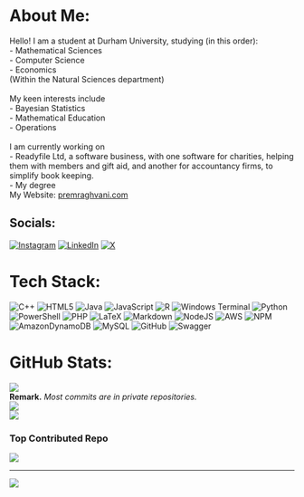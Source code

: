 # About Me:
Hello! I am a student at Durham University, studying (in this order):<br>- Mathematical Sciences<br>- Computer Science<br>- Economics<br>(Within the Natural Sciences department)<br><br>My keen interests include<br>- Bayesian Statistics<br>- Mathematical Education<br>- Operations<br><br>I am currently working on<br>- Readyfile Ltd, a software business, with one software for charities, helping them with members and gift aid, and another for accountancy firms, to simplify book keeping.<br>- My degree
<br/>
My Website: [premraghvani.com](https://premraghvani.com)


## Socials:
[![Instagram](https://img.shields.io/badge/Instagram-%23E4405F.svg?logo=Instagram&logoColor=white)](https://instagram.com/premraghvani) [![LinkedIn](https://img.shields.io/badge/LinkedIn-%230077B5.svg?logo=linkedin&logoColor=white)](https://linkedin.com/in/premraghvani) [![X](https://img.shields.io/badge/X-black.svg?logo=X&logoColor=white)](https://x.com/premraghvani) 

# Tech Stack:
![C++](https://img.shields.io/badge/c++-%2300599C.svg?style=plastic&logo=c%2B%2B&logoColor=white) ![HTML5](https://img.shields.io/badge/html5-%23E34F26.svg?style=plastic&logo=html5&logoColor=white) ![Java](https://img.shields.io/badge/java-%23ED8B00.svg?style=plastic&logo=openjdk&logoColor=white) ![JavaScript](https://img.shields.io/badge/javascript-%23323330.svg?style=plastic&logo=javascript&logoColor=%23F7DF1E) ![R](https://img.shields.io/badge/r-%23276DC3.svg?style=plastic&logo=r&logoColor=white) ![Windows Terminal](https://img.shields.io/badge/Windows%20Terminal-%234D4D4D.svg?style=plastic&logo=windows-terminal&logoColor=white) ![Python](https://img.shields.io/badge/python-3670A0?style=plastic&logo=python&logoColor=ffdd54) ![PowerShell](https://img.shields.io/badge/PowerShell-%235391FE.svg?style=plastic&logo=powershell&logoColor=white) ![PHP](https://img.shields.io/badge/php-%23777BB4.svg?style=plastic&logo=php&logoColor=white) ![LaTeX](https://img.shields.io/badge/latex-%23008080.svg?style=plastic&logo=latex&logoColor=white) ![Markdown](https://img.shields.io/badge/markdown-%23000000.svg?style=plastic&logo=markdown&logoColor=white) ![NodeJS](https://img.shields.io/badge/node.js-6DA55F?style=plastic&logo=node.js&logoColor=white) ![AWS](https://img.shields.io/badge/AWS-%23FF9900.svg?style=plastic&logo=amazon-aws&logoColor=white) ![NPM](https://img.shields.io/badge/NPM-%23CB3837.svg?style=plastic&logo=npm&logoColor=white) ![AmazonDynamoDB](https://img.shields.io/badge/Amazon%20DynamoDB-4053D6?style=plastic&logo=Amazon%20DynamoDB&logoColor=white) ![MySQL](https://img.shields.io/badge/mysql-4479A1.svg?style=plastic&logo=mysql&logoColor=white) ![GitHub](https://img.shields.io/badge/github-%23121011.svg?style=plastic&logo=github&logoColor=white) ![Swagger](https://img.shields.io/badge/-Swagger-%23Clojure?style=plastic&logo=swagger&logoColor=white)
# GitHub Stats:
![](https://github-readme-stats.vercel.app/api?username=premraghvani&theme=dracula&hide_border=false&include_all_commits=true&count_private=true)<br/>
**Remark.** *Most commits are in private repositories.*<br/>
![](https://nirzak-streak-stats.vercel.app/?user=premraghvani&theme=dracula&hide_border=false)<br/>
![](https://github-readme-stats.vercel.app/api/top-langs/?username=premraghvani&theme=dracula&hide_border=false&include_all_commits=true&count_private=true&layout=compact)

### Top Contributed Repo
![](https://github-contributor-stats.vercel.app/api?username=premraghvani&limit=5&theme=dark&combine_all_yearly_contributions=true)

---
[![](https://visitcount.itsvg.in/api?id=premraghvani&icon=0&color=0)](https://visitcount.itsvg.in)

<!-- Proudly created with GPRM ( https://gprm.itsvg.in ) -->
